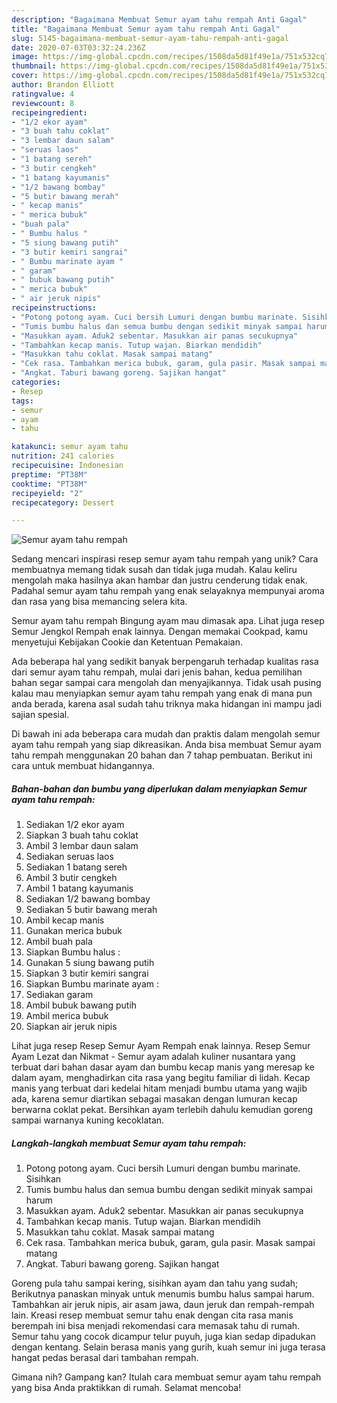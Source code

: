 ```yaml
---
description: "Bagaimana Membuat Semur ayam tahu rempah Anti Gagal"
title: "Bagaimana Membuat Semur ayam tahu rempah Anti Gagal"
slug: 5145-bagaimana-membuat-semur-ayam-tahu-rempah-anti-gagal
date: 2020-07-03T03:32:24.236Z
image: https://img-global.cpcdn.com/recipes/1508da5d81f49e1a/751x532cq70/semur-ayam-tahu-rempah-foto-resep-utama.jpg
thumbnail: https://img-global.cpcdn.com/recipes/1508da5d81f49e1a/751x532cq70/semur-ayam-tahu-rempah-foto-resep-utama.jpg
cover: https://img-global.cpcdn.com/recipes/1508da5d81f49e1a/751x532cq70/semur-ayam-tahu-rempah-foto-resep-utama.jpg
author: Brandon Elliott
ratingvalue: 4
reviewcount: 8
recipeingredient:
- "1/2 ekor ayam"
- "3 buah tahu coklat"
- "3 lembar daun salam"
- "seruas laos"
- "1 batang sereh"
- "3 butir cengkeh"
- "1 batang kayumanis"
- "1/2 bawang bombay"
- "5 butir bawang merah"
- " kecap manis"
- " merica bubuk"
- "buah pala"
- " Bumbu halus "
- "5 siung bawang putih"
- "3 butir kemiri sangrai"
- " Bumbu marinate ayam "
- " garam"
- " bubuk bawang putih"
- " merica bubuk"
- " air jeruk nipis"
recipeinstructions:
- "Potong potong ayam. Cuci bersih Lumuri dengan bumbu marinate. Sisihkan"
- "Tumis bumbu halus dan semua bumbu dengan sedikit minyak sampai harum"
- "Masukkan ayam. Aduk2 sebentar. Masukkan air panas secukupnya"
- "Tambahkan kecap manis. Tutup wajan. Biarkan mendidih"
- "Masukkan tahu coklat. Masak sampai matang"
- "Cek rasa. Tambahkan merica bubuk, garam, gula pasir. Masak sampai matang"
- "Angkat. Taburi bawang goreng. Sajikan hangat"
categories:
- Resep
tags:
- semur
- ayam
- tahu

katakunci: semur ayam tahu 
nutrition: 241 calories
recipecuisine: Indonesian
preptime: "PT38M"
cooktime: "PT38M"
recipeyield: "2"
recipecategory: Dessert

---
```



![Semur ayam tahu rempah](https://img-global.cpcdn.com/recipes/1508da5d81f49e1a/751x532cq70/semur-ayam-tahu-rempah-foto-resep-utama.jpg)

Sedang mencari inspirasi resep semur ayam tahu rempah yang unik? Cara membuatnya memang tidak susah dan tidak juga mudah. Kalau keliru mengolah maka hasilnya akan hambar dan justru cenderung tidak enak. Padahal semur ayam tahu rempah yang enak selayaknya mempunyai aroma dan rasa yang bisa memancing selera kita.

Semur ayam tahu rempah Bingung ayam mau dimasak apa. Lihat juga resep Semur Jengkol Rempah enak lainnya. Dengan memakai Cookpad, kamu menyetujui Kebijakan Cookie dan Ketentuan Pemakaian.

Ada beberapa hal yang sedikit banyak berpengaruh terhadap kualitas rasa dari semur ayam tahu rempah, mulai dari jenis bahan, kedua pemilihan bahan segar sampai cara mengolah dan menyajikannya. Tidak usah pusing kalau mau menyiapkan semur ayam tahu rempah yang enak di mana pun anda berada, karena asal sudah tahu triknya maka hidangan ini mampu jadi sajian spesial.


Di bawah ini ada beberapa cara mudah dan praktis dalam mengolah semur ayam tahu rempah yang siap dikreasikan. Anda bisa membuat Semur ayam tahu rempah menggunakan 20 bahan dan 7 tahap pembuatan. Berikut ini cara untuk membuat hidangannya.

<!--inarticleads1-->

##### Bahan-bahan dan bumbu yang diperlukan dalam menyiapkan Semur ayam tahu rempah:

1. Sediakan 1/2 ekor ayam
1. Siapkan 3 buah tahu coklat
1. Ambil 3 lembar daun salam
1. Sediakan seruas laos
1. Sediakan 1 batang sereh
1. Ambil 3 butir cengkeh
1. Ambil 1 batang kayumanis
1. Sediakan 1/2 bawang bombay
1. Sediakan 5 butir bawang merah
1. Ambil  kecap manis
1. Gunakan  merica bubuk
1. Ambil buah pala
1. Siapkan  Bumbu halus :
1. Gunakan 5 siung bawang putih
1. Siapkan 3 butir kemiri sangrai
1. Siapkan  Bumbu marinate ayam :
1. Sediakan  garam
1. Ambil  bubuk bawang putih
1. Ambil  merica bubuk
1. Siapkan  air jeruk nipis


Lihat juga resep Resep Semur Ayam Rempah enak lainnya. Resep Semur Ayam Lezat dan Nikmat - Semur ayam adalah kuliner nusantara yang terbuat dari bahan dasar ayam dan bumbu kecap manis yang meresap ke dalam ayam, menghadirkan cita rasa yang begitu familiar di lidah. Kecap manis yang terbuat dari kedelai hitam menjadi bumbu utama yang wajib ada, karena semur diartikan sebagai masakan dengan lumuran kecap berwarna coklat pekat. Bersihkan ayam terlebih dahulu kemudian goreng sampai warnanya kuning kecoklatan. 

<!--inarticleads2-->

##### Langkah-langkah membuat Semur ayam tahu rempah:

1. Potong potong ayam. Cuci bersih Lumuri dengan bumbu marinate. Sisihkan
1. Tumis bumbu halus dan semua bumbu dengan sedikit minyak sampai harum
1. Masukkan ayam. Aduk2 sebentar. Masukkan air panas secukupnya
1. Tambahkan kecap manis. Tutup wajan. Biarkan mendidih
1. Masukkan tahu coklat. Masak sampai matang
1. Cek rasa. Tambahkan merica bubuk, garam, gula pasir. Masak sampai matang
1. Angkat. Taburi bawang goreng. Sajikan hangat


Goreng pula tahu sampai kering, sisihkan ayam dan tahu yang sudah; Berikutnya panaskan minyak untuk menumis bumbu halus sampai harum. Tambahkan air jeruk nipis, air asam jawa, daun jeruk dan rempah-rempah lain. Kreasi resep membuat semur tahu enak dengan cita rasa manis berempah ini bisa menjadi rekomendasi cara memasak tahu di rumah. Semur tahu yang cocok dicampur telur puyuh, juga kian sedap dipadukan dengan kentang. Selain berasa manis yang gurih, kuah semur ini juga terasa hangat pedas berasal dari tambahan rempah. 

Gimana nih? Gampang kan? Itulah cara membuat semur ayam tahu rempah yang bisa Anda praktikkan di rumah. Selamat mencoba!
